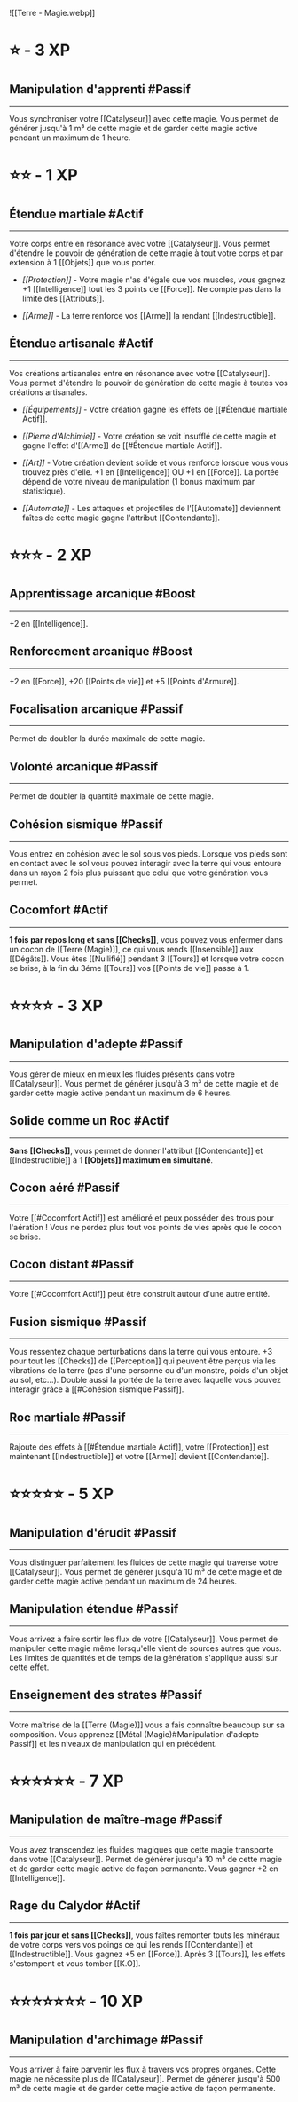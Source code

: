 ![[Terre - Magie.webp]]
# ⭐ - 3 XP
## Manipulation d'apprenti #Passif
---
Vous synchroniser votre [[Catalyseur]] avec cette magie. Vous permet de générer jusqu'à 1 m³ de cette magie et de garder cette magie active pendant un maximum de 1 heure.

# ⭐⭐ - 1 XP
## Étendue martiale #Actif
---
Votre corps entre en résonance avec votre [[Catalyseur]]. Vous permet d'étendre le pouvoir de génération de cette magie à tout votre corps et par extension à 1 [[Objets]] que vous porter.

- *[[Protection]]* - Votre magie n'as d'égale que vos muscles, vous gagnez +1 [[Intelligence]] tout les 3 points de [[Force]]. Ne compte pas dans la limite des [[Attributs]].

- *[[Arme]]* - La terre renforce vos [[Arme]] la rendant [[Indestructible]].

## Étendue artisanale #Actif
---
Vos créations artisanales entre en résonance avec votre [[Catalyseur]]. Vous permet d'étendre le pouvoir de génération de cette magie à toutes vos créations artisanales.

- *[[Équipements]]* - Votre création gagne les effets de [[#Étendue martiale Actif]].

- *[[Pierre d'Alchimie]]* - Votre création se voit insufflé de cette magie et gagne l'effet d'[[Arme]] de [[#Étendue martiale Actif]].

- *[[Art]]* - Votre création devient solide et vous renforce lorsque vous vous trouvez près d'elle. +1 en [[Intelligence]] OU +1 en [[Force]]. La portée dépend de votre niveau de manipulation (1 bonus maximum par statistique).

- *[[Automate]]* - Les attaques et projectiles de l'[[Automate]] deviennent faîtes de cette magie gagne l'attribut [[Contendante]].

# ⭐⭐⭐ - 2 XP
## Apprentissage arcanique #Boost
---
+2 en [[Intelligence]].

## Renforcement arcanique #Boost
---
+2 en [[Force]], +20 [[Points de vie]] et +5 [[Points d'Armure]].

## Focalisation arcanique #Passif
---
Permet de doubler la durée maximale de cette magie.

## Volonté arcanique #Passif
---
Permet de doubler la quantité maximale de cette magie. 

## Cohésion sismique #Passif
---
Vous entrez en cohésion avec le sol sous vos pieds. Lorsque vos pieds sont en contact avec le sol vous pouvez interagir avec la terre qui vous entoure dans un rayon 2 fois plus puissant que celui que votre génération vous permet.

## Cocomfort #Actif 
---
**1 fois par repos long et sans [[Checks]]**, vous pouvez vous enfermer dans un cocon de [[Terre (Magie)]], ce qui vous rends [[Insensible]] aux [[Dégâts]]. Vous êtes [[Nullifié]] pendant 3 [[Tours]] et lorsque votre cocon se brise, à la fin du 3éme [[Tours]] vos [[Points de vie]] passe à 1.

# ⭐⭐⭐⭐ - 3 XP
## Manipulation d'adepte #Passif
---
Vous gérer de mieux en mieux les fluides présents dans votre [[Catalyseur]]. Vous permet de générer jusqu'à 3 m³ de cette magie et de garder cette magie active pendant un maximum de 6 heures.

## Solide comme un Roc #Actif
---
**Sans [[Checks]]**, vous permet de donner l'attribut [[Contendante]] et [[Indestructible]] à **1 [[Objets]] maximum en simultané**.

## Cocon aéré #Passif
---
Votre [[#Cocomfort Actif]] est amélioré et peux posséder des trous pour l'aération ! Vous ne perdez plus tout vos points de vies après que le cocon se brise.

## Cocon distant #Passif
---
Votre [[#Cocomfort Actif]] peut être construit autour d'une autre entité.

## Fusion sismique #Passif
---
Vous ressentez chaque perturbations dans la terre qui vous entoure. +3 pour tout les [[Checks]] de [[Perception]] qui peuvent être perçus via les vibrations de la terre (pas d'une personne ou d'un monstre, poids d'un objet au sol, etc...). Double aussi la portée de la terre avec laquelle vous pouvez interagir grâce à [[#Cohésion sismique Passif]].

## Roc martiale #Passif
---
Rajoute des effets à [[#Étendue martiale Actif]], votre [[Protection]] est maintenant [[Indestructible]] et votre [[Arme]] devient [[Contendante]].

# ⭐⭐⭐⭐⭐ - 5 XP
## Manipulation d'érudit #Passif 
---
Vous distinguer parfaitement les fluides de cette magie qui traverse votre [[Catalyseur]]. Vous permet de générer jusqu'à 10 m³ de cette magie et de garder cette magie active pendant un maximum de 24 heures.

## Manipulation étendue #Passif
---
Vous arrivez à faire sortir les flux de votre [[Catalyseur]]. Vous permet de manipuler cette magie même lorsqu'elle vient de sources autres que vous. Les limites de quantités et de temps de la génération s'applique aussi sur cette effet. 

## Enseignement des strates #Passif
---
Votre maîtrise de la [[Terre (Magie)]] vous a fais connaître beaucoup sur sa composition. Vous apprenez [[Métal (Magie)#Manipulation d'adepte Passif]] et les niveaux de manipulation qui en précédent.
# ⭐⭐⭐⭐⭐⭐ - 7 XP
## Manipulation de maître-mage #Passif
---
Vous avez transcendez les fluides magiques que cette magie transporte dans votre [[Catalyseur]]. Permet de générer jusqu'à 10 m³ de cette magie et de garder cette magie active de façon permanente. Vous gagner +2 en [[Intelligence]].

## Rage du Calydor #Actif
---
**1 fois par jour et sans [[Checks]]**, vous faîtes remonter touts les minéraux de votre corps vers vos poings ce qui les rends [[Contendante]] et [[Indestructible]]. Vous gagnez +5 en [[Force]]. Après 3 [[Tours]], les effets s'estompent et vous tomber [[K.O]].

# ⭐⭐⭐⭐⭐⭐⭐ - 10 XP
## Manipulation d'archimage #Passif
---
Vous arriver à faire parvenir les flux à travers vos propres organes. Cette magie ne nécessite plus de [[Catalyseur]]. Permet de générer jusqu'à 500 m³ de cette magie et de garder cette magie active de façon permanente.
